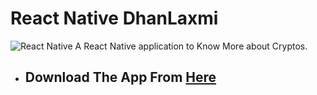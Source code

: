 # React Native DhanLaxmi

 <img alt="React Native" src="https://img.shields.io/badge/React-Native-blue.svg?longCache=true&style=flat-square" />
A React Native application to Know More about Cryptos.

- ## Download The App From [Here](https://exp-shell-app-assets.s3.us-west-1.amazonaws.com/android/%40sagargoyal/DhanLaxmi-2a25448f476f42ca862cba051e3d96fd-signed.apk)
